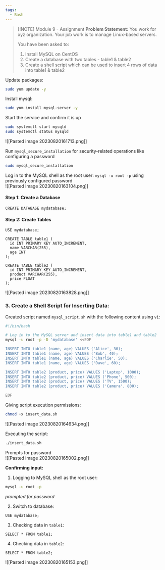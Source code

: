 ```yaml
---
tags:
  - Bash
---
```


> [!NOTE] Module 9 - Assignment
> **Problem Statement:**
> You work for xyz organization. Your job work is to manage Linux-based servers.
> 
> You have been asked to:
> 1. Install MySQL on CentOS
> 2. Create a database with two tables - table1 & table2
> 3. Create a shell script which can be used to insert 4 rows of data into table1 & table2
> 

Update packages:
```bash
sudo yum update -y
```

Install mysql:
```bash
sudo yum install mysql-server -y
```

Start the service and confirm it is up
```bash
sudo systemctl start mysqld
sudo systemctl status mysqld
```
![[Pasted image 20230820161713.png]]

Run `mysql_secure_installation` for security-related operations like configuring a password
```bash
sudo mysql_secure_installation
```

Log in to the MySQL shell as the root user: `mysql -u root -p` using previously configured password  
![[Pasted image 20230820163104.png]]

#### Step 1: Create a Database
```mysql
CREATE DATABASE mydatabase;
```
#### Step 2: Create Tables
```mysql
USE mydatabase;  

CREATE TABLE table1 (
  id INT PRIMARY KEY AUTO_INCREMENT,
  name VARCHAR(255),   
  age INT 
);  
  
CREATE TABLE table2 (
  id INT PRIMARY KEY AUTO_INCREMENT,
  product VARCHAR(255),   
  price FLOAT
);
```
![[Pasted image 20230820163828.png]]


### 3. Create a Shell Script for Inserting Data:

Created script named `mysql_script.sh` with the following content using `vi`:
```bash
#!/bin/bash

# Log in to the MySQL server and insert data into table1 and table2
mysql -u root -p -D 'mydatabase' <<EOF

INSERT INTO table1 (name, age) VALUES ('Alice', 30);
INSERT INTO table1 (name, age) VALUES ('Bob', 40);
INSERT INTO table1 (name, age) VALUES ('Charlie', 50);
INSERT INTO table1 (name, age) VALUES ('Dave', 60);

INSERT INTO table2 (product, price) VALUES ('Laptop', 1000);
INSERT INTO table2 (product, price) VALUES ('Phone', 500);
INSERT INTO table2 (product, price) VALUES ('TV', 1500);
INSERT INTO table2 (product, price) VALUES ('Camera', 800);

EOF
```

Giving script execution permissions:
```bash
chmod +x insert_data.sh
```
![[Pasted image 20230820164634.png]]

Executing the script:
```bash
./insert_data.sh
```
Prompts for password  
![[Pasted image 20230820165002.png]]


**Confirming input:**
1. Logging to MySQL shell as the root user:
```bash
mysql -u root -p
```
*prompted for password*

2. Switch to database:
```mysql
USE mydatabase;
```

3. Checking data in `table1`:
```mysql
SELECT * FROM table1;
```

4. Checking data in `table2`:
```mysql
SELECT * FROM table2;
```
![[Pasted image 20230820165153.png]]


